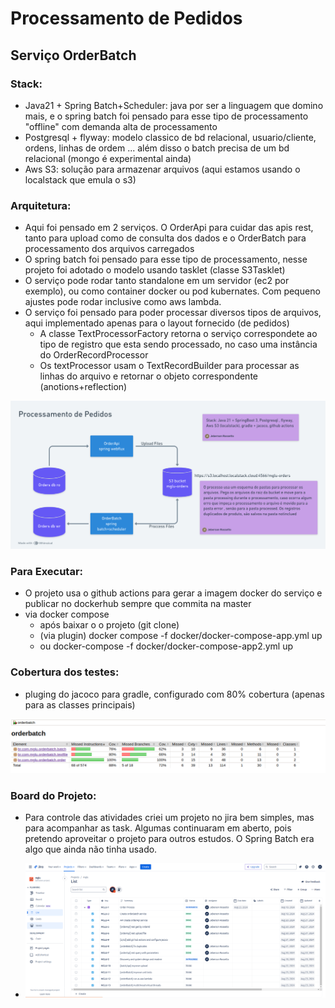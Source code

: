 # Processamento de Pedidos
## Serviço OrderBatch

### Stack:
* Java21 + Spring Batch+Scheduler: java por ser a linguagem que domino mais, e o spring batch foi pensado para esse tipo de processamento "offline" com demanda alta de processamento
* Postgresql + flyway: modelo classico de bd relacional, usuario/cliente, ordens, linhas de ordem ... além disso o batch precisa de um bd relacional (mongo é experimental ainda)
* Aws S3: solução para armazenar arquivos (aqui estamos usando o localstack que emula o s3)

### Arquitetura:

* Aqui foi pensado em 2 serviços. O OrderApi para cuidar das apis rest, tanto para upload como de consulta dos dados e o OrderBatch para processamento dos arquivos carregados
* O spring batch foi pensado para esse tipo de processamento, nesse projeto foi adotado o modelo usando tasklet (classe S3Tasklet)
* O serviço pode rodar tanto standalone em um servidor (ec2 por exemplo), ou como container docker ou pod kubernates. Com pequeno ajustes pode rodar inclusive como aws lambda.
* O serviço foi pensado para poder processar diversos tipos de arquivos, aqui implementado apenas para o layout fornecido (de pedidos)
  * A classe TextProcessorFactory retorna o serviço correspondete ao tipo de registro que esta sendo processado, no caso uma instância do OrderRecordProcessor
  * Os textProcessor usam o TextRecordBuilder para processar as linhas do arquivo e retornar o objeto correspondente (anotions+reflection)
  
![alt text](https://github.com/jfrossetto/orderbatch/blob/master/desing.png?raw=true)


### Para Executar:
* O projeto usa o github actions para gerar a imagem docker do serviço e publicar no dockerhub sempre que commita na master
* via docker compose
  * após baixar o o projeto (git clone)
  * (via plugin) docker compose -f docker/docker-compose-app.yml up
  * ou docker-compose -f docker/docker-compose-app2.yml up
  
### Cobertura dos testes:

* pluging do jacoco para gradle, configurado com 80% cobertura (apenas para as classes principais)

![alt text](https://github.com/jfrossetto/orderbatch/blob/master/coverage.png?raw=true)

### Board do Projeto:
 
* Para controle das atividades criei um projeto no jira bem simples, mas para acompanhar as task. Algumas continuaram em aberto, pois pretendo aproveitar o projeto para outros estudos. O Spring Batch era algo que ainda não tinha usado.

* ![alt text](https://github.com/jfrossetto/orderbatch/blob/master/jira.png?raw=true)

